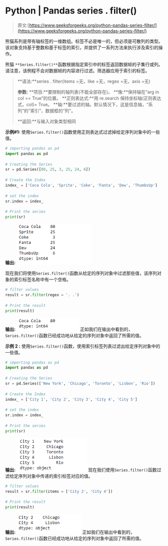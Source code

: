 # Python | Pandas series . filter()

> 原文:[https://www.geeksforgeeks.org/python-pandas-series-filter/](https://www.geeksforgeeks.org/python-pandas-series-filter/)

熊猫系列是带有轴标签的一维数组。标签不必是唯一的，但必须是可散列的类型。该对象支持基于整数和基于标签的索引，并提供了一系列方法来执行涉及索引的操作。

熊猫 `**Series.filter()**`函数根据指定索引中的标签返回数据帧的子集行或列。请注意，该例程不会对数据帧的内容进行过滤。筛选器应用于索引的标签。

> **语法:**series . filter(items =无，like =无，regex =无，axis =无)
> 
> **参数:**
> **项目:**要限制的轴列表(不能全部存在)。
> **像:**保持轴在“arg in col == True”的位置。
> **正则表达式:**用 re.search 保持坐标轴(正则表达式，col)= True。
> **轴:**要过滤的轴。默认情况下，这是信息轴，“系列”的“索引”，数据框的“列”。
> 
> **返回:**与输入对象类型相同

**示例#1:** 使用`Series.filter()`函数使用正则表达式过滤掉给定序列对象中的一些值。

```py
# importing pandas as pd
import pandas as pd

# Creating the Series
sr = pd.Series([80, 25, 3, 25, 24, 6])

# Create the Index
index_ = ['Coca Cola', 'Sprite', 'Coke', 'Fanta', 'Dew', 'ThumbsUp']

# set the index
sr.index = index_

# Print the series
print(sr)
```

**输出:**
![](img/106ef1493646a7192f479e267f23abf9.png)

现在我们将使用`Series.filter()`函数从给定的序列对象中过滤那些值，该序列对象的索引标签名称中有一个空格。

```py
# filter values
result = sr.filter(regex = '. .')

# Print the result
print(result)
```

**输出:**
![](img/c12db4bb13f33671cc2dcf9c1b63a7a1.png)
正如我们在输出中看到的，`Series.filter()`函数已经成功地从给定的序列对象中返回了所需的值。

**示例 2 :** 使用`Series.filter()`函数，使用索引标签列表过滤出给定序列对象中的一些值。

```py
# importing pandas as pd
import pandas as pd

# Creating the Series
sr = pd.Series(['New York', 'Chicago', 'Toronto', 'Lisbon', 'Rio'])

# Create the Index
index_ = ['City 1', 'City 2', 'City 3', 'City 4', 'City 5'] 

# set the index
sr.index = index_

# Print the series
print(sr)
```

**输出:**
![](img/1072adfc33879961ad66d0685cab78fc.png)
现在我们使用`Series.filter()`函数过滤给定序列对象中传递的索引标签对应的值。

```py
# filter values
result = sr.filter(items = ['City 2', 'City 4'])

# Print the result
print(result)
```

**输出:**
![](img/9b741d81c5539564653e8cca6f27304e.png)
正如我们在输出中看到的，`Series.filter()`函数已经成功地从给定的序列对象中返回了所需的值。